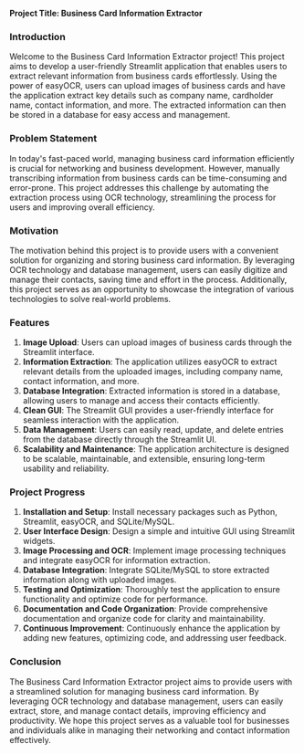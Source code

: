 **Project Title: Business Card Information Extractor**

### Introduction
Welcome to the Business Card Information Extractor project! This project aims to develop a user-friendly Streamlit application that enables users to extract relevant information from business cards effortlessly. Using the power of easyOCR, users can upload images of business cards and have the application extract key details such as company name, cardholder name, contact information, and more. The extracted information can then be stored in a database for easy access and management.

### Problem Statement
In today's fast-paced world, managing business card information efficiently is crucial for networking and business development. However, manually transcribing information from business cards can be time-consuming and error-prone. This project addresses this challenge by automating the extraction process using OCR technology, streamlining the process for users and improving overall efficiency.

### Motivation
The motivation behind this project is to provide users with a convenient solution for organizing and storing business card information. By leveraging OCR technology and database management, users can easily digitize and manage their contacts, saving time and effort in the process. Additionally, this project serves as an opportunity to showcase the integration of various technologies to solve real-world problems.

### Features
1. **Image Upload**: Users can upload images of business cards through the Streamlit interface.
2. **Information Extraction**: The application utilizes easyOCR to extract relevant details from the uploaded images, including company name, contact information, and more.
3. **Database Integration**: Extracted information is stored in a database, allowing users to manage and access their contacts efficiently.
4. **Clean GUI**: The Streamlit GUI provides a user-friendly interface for seamless interaction with the application.
5. **Data Management**: Users can easily read, update, and delete entries from the database directly through the Streamlit UI.
6. **Scalability and Maintenance**: The application architecture is designed to be scalable, maintainable, and extensible, ensuring long-term usability and reliability.

### Project Progress
1. **Installation and Setup**: Install necessary packages such as Python, Streamlit, easyOCR, and SQLite/MySQL.
2. **User Interface Design**: Design a simple and intuitive GUI using Streamlit widgets.
3. **Image Processing and OCR**: Implement image processing techniques and integrate easyOCR for information extraction.
4. **Database Integration**: Integrate SQLite/MySQL to store extracted information along with uploaded images.
5. **Testing and Optimization**: Thoroughly test the application to ensure functionality and optimize code for performance.
6. **Documentation and Code Organization**: Provide comprehensive documentation and organize code for clarity and maintainability.
7. **Continuous Improvement**: Continuously enhance the application by adding new features, optimizing code, and addressing user feedback.

### Conclusion
The Business Card Information Extractor project aims to provide users with a streamlined solution for managing business card information. By leveraging OCR technology and database management, users can easily extract, store, and manage contact details, improving efficiency and productivity. We hope this project serves as a valuable tool for businesses and individuals alike in managing their networking and contact information effectively.
